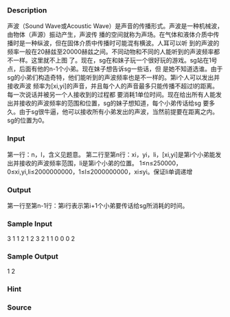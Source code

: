 
### Description

声波（Sound Wave或Acoustic Wave）是声音的传播形式。声波是一种机械波，由物体（声源）振动产生，声波传
播的空间就称为声场。在气体和液体介质中传播时是一种纵波，但在固体介质中传播时可能混有横波。人耳可以听
到的声波的频率一般在20赫兹至20000赫兹之间。不同动物和不同的人能听到的声波频率都不一样。这里就不上图
了。现在，sg在和妹子玩一个很好玩的游戏。sg站在1号点，后面有他的n-1个小弟。现在妹子想告诉sg一些话，但
是她不知道选谁。由于sg的小弟们构造奇特，他们能听到的声波频率也是不一样的。第i个人可以发出并接收声波
频率为[xi,yi]的声音，并且每个人的声音最多只能传播不超过l的距离。每一次说话并被另一个人接收到的过程都
要消耗1单位时间。现在给出所有人能发出并接收的声波频率的范围和位置，sg的妹子想知道，每个小弟传话给sg
要多久。由于sg很牛逼，他可以接收所有小弟发出的声波，当然前提要在距离之内。sg的位置为0。


### Input

第一行：n，l，含义见题意。
第二行至第n行：xi，yi，li，[xi,yi]是第i个小弟能发出并接收的声波频率范围，li是第i个小弟的位置。
1≤n≤250000，0≤xi,yi,li≤2000000000，1≤l≤2000000000，xi≤yi。保证li单调递增


### Output
第一行至第n-1行：第i行表示第i+1个小弟要传话给sg所消耗的时间。

### Sample Input
3 1
1 2 1
2 3 2
1 1
0 0
0 2
### Sample Output
1
2
### Hint

### Source
